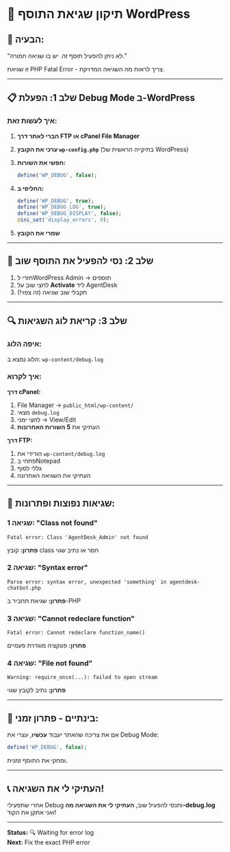 # 🔧 תיקון שגיאת התוסף WordPress

## 🎯 הבעיה:
"לא ניתן להפעיל תוסף זה. יש בו שגיאה חמורה."

זו שגיאת PHP Fatal Error - צריך לראות מה השגיאה המדויקת.

---

## 📋 שלב 1: הפעלת Debug Mode ב-WordPress

### איך לעשות זאת:

1. **חברי לאתר דרך FTP או cPanel File Manager**

2. **ערכי את הקובץ `wp-config.php`** (בתיקייה הראשית של WordPress)

3. **חפשי את השורות:**
   ```php
   define('WP_DEBUG', false);
   ```

4. **החליפי ב:**
   ```php
   define('WP_DEBUG', true);
   define('WP_DEBUG_LOG', true);
   define('WP_DEBUG_DISPLAY', false);
   @ini_set('display_errors', 0);
   ```

5. **שמרי את הקובץ**

---

## 📝 שלב 2: נסי להפעיל את התוסף שוב

1. חזרי לWordPress Admin → תוספים
2. לחצי שוב על **Activate** ליד AgentDesk
3. תקבלי שוב שגיאה (זה צפוי!)

---

## 🔍 שלב 3: קריאת לוג השגיאות

### איפה הלוג:

הלוג נמצא ב: `wp-content/debug.log`

### איך לקרוא:

**דרך cPanel:**
1. File Manager → `public_html/wp-content/`
2. מצאי `debug.log`
3. לחצי ימני → View/Edit
4. העתיקי את **5 השורות האחרונות**

**דרך FTP:**
1. הורידי את `wp-content/debug.log`
2. פתחי בNotepad
3. גללי לסוף
4. העתיקי את השגיאה האחרונה

---

## 🎯 שגיאות נפוצות ופתרונות:

### שגיאה 1: "Class not found"
```
Fatal error: Class 'AgentDesk_Admin' not found
```
**פתרון:** קובץ class חסר או נתיב שגוי

### שגיאה 2: "Syntax error"
```
Parse error: syntax error, unexpected 'something' in agentdesk-chatbot.php
```
**פתרון:** שגיאת תחביר ב-PHP

### שגיאה 3: "Cannot redeclare function"
```
Fatal error: Cannot redeclare function_name()
```
**פתרון:** פונקציה מוגדרת פעמיים

### שגיאה 4: "File not found"
```
Warning: require_once(...): failed to open stream
```
**פתרון:** נתיב לקובץ שגוי

---

## 🚨 בינתיים - פתרון זמני:

אם את צריכה שהאתר יעבוד **עכשיו**, עצרי את Debug Mode:

```php
define('WP_DEBUG', false);
```

ומחקי את התוסף זמנית.

---

## 📞 העתיקי לי את השגיאה!

אחרי שתפעילי Debug ותנסי להפעיל שוב, **העתיקי לי את השגיאה מה-debug.log** ואני אתקן את הקוד!

---

**Status:** 🔍 Waiting for error log  
**Next:** Fix the exact PHP error

